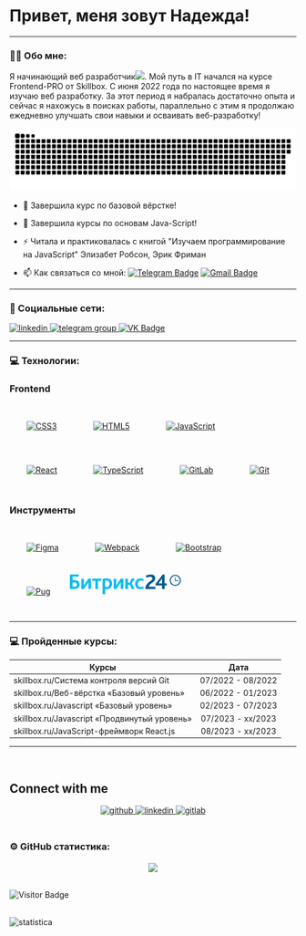 
# Привет, меня зовут Надежда!

---

### :man_technologist: Обо мне:

Я начинающий веб разработчик<img src="https://media.giphy.com/media/WUlplcMpOCEmTGBtBW/giphy.gif" width="30px">. Мой путь в IT начался на курсе Frontend-PRO от Skillbox. С июня 2022 года по настоящее время я изучаю веб разработку. За этот период я набралась достаточно опыта и сейчас я нахожусь в поисках работы, параллельно с этим я продолжаю ежедневно улучшать свои навыки и осваивать веб-разработку!

<p align="center">
 <img width="600" src="assets/github-snake.svg" alt="snake"/>
</p>

- :telescope: Завершила курс по базовой вёрстке!

- :seedling: Завершила курсы по основам Java-Script!

- :zap: Читала и практиковалась с книгой "Изучаем программирование на JavaScript"  Элизабет Робсон, Эрик Фриман

- :mailbox: Как связаться со мной: [![Telegram Badge](https://img.shields.io/badge/-gusevanadezhda-blue?style=flat&logo=Telegram&logoColor=white)](https://t.me/gusnn87) [![Gmail Badge](https://img.shields.io/badge/-Gmail-red?style=flat&logo=Gmail&logoColor=white)](mailto:gusevann1987@gmail.com)

---

### 🤝 Социальные сети:

  <div id="badges">
    <a href="https://www.linkedin.com/in/%D0%BD%D0%B0%D0%B4%D0%B5%D0%B6%D0%B4%D0%B0-%D0%B3%D1%83%D1%81%D0%B5%D0%B2%D0%B0-392781287/" target="_blank">
      <img src="https://cdn-icons-png.flaticon.com/512/2504/2504799.png" width="40" height="40" alt="linkedin" />
    </a>
    <a href="https://t.me/gusnn87" target="_blank">
      <img src="https://cdn-icons-png.flaticon.com/512/2111/2111646.png" width="40" height="40" alt="telegram group" />
    </a>
    <a href="https://vk.com/guseva_nadusha" target="_blank">
      <img src="https://cdn-icons-png.flaticon.com/512/145/145813.png" width="40" height="40" alt="VK Badge"/>
    </a>
  </div>

---

### 💻 Технологии:

### Frontend  
<div>  
<a href="https://www.w3schools.com/css/" target="_blank"><img style="margin: 30px" src="https://profilinator.rishav.dev/skills-assets/css3-original-wordmark.svg" alt="CSS3" height="50" /></a>  
<a href="https://en.wikipedia.org/wiki/HTML5" target="_blank"><img style="margin: 30px" src="https://profilinator.rishav.dev/skills-assets/html5-original-wordmark.svg" alt="HTML5" height="50" /></a>  
<a href="https://www.javascript.com/" target="_blank"><img style="margin: 30px" src="https://profilinator.rishav.dev/skills-assets/javascript-original.svg" alt="JavaScript" height="50" /></a>  
<a href="https://reactjs.org/" target="_blank"><img style="margin: 30px" src="https://profilinator.rishav.dev/skills-assets/react-original-wordmark.svg" alt="React" height="50" /></a>  
<a href="https://www.typescriptlang.org/" target="_blank"><img style="margin: 30px" src="https://profilinator.rishav.dev/skills-assets/typescript-original.svg" alt="TypeScript" height="50" /></a>  
<a href="https://about.gitlab.com/" target="_blank"><img style="margin: 30px" src="https://profilinator.rishav.dev/skills-assets/gitlab.svg" alt="GitLab" height="50" /></a>  
<a href="https://github.com/" target="_blank"><img style="margin: 30px" src="https://profilinator.rishav.dev/skills-assets/git-scm-icon.svg" alt="Git" height="50" /></a>  
</div>

### Инструменты
<div>  
<a href="https://www.figma.com/" target="_blank"><img style="margin: 30px" src="https://profilinator.rishav.dev/skills-assets/figma-icon.svg" alt="Figma" height="50" /></a> 
<a href="https://webpack.js.org/" target="_blank"><img style="margin: 30px" src="https://profilinator.rishav.dev/skills-assets/webpack-original.svg" alt="Webpack" height="50" /></a> 
<a href="https://getbootstrap.com/docs/3.4/javascript/" target="_blank"><img style="margin: 30px" src="https://profilinator.rishav.dev/skills-assets/bootstrap-plain.svg" alt="Bootstrap" height="50" /></a> 
<a href="https://pugjs.org/api/getting-started.html" target="_blank"><img style="margin: 30px" src="https://camo.githubusercontent.com/2eb688a747805c9acd144faf728c8a30f86fc4ca5fb39e6528232f0372151364/68747470733a2f2f63646e2e7261776769742e636f6d2f7075676a732f7075672d6c6f676f2f656563343336636565386664396431373236643738333963626539396431663639343639326330632f5356472f7075672d66696e616c2d6c6f676f2d5f2d636f6c6f75722d3132382e737667" alt="Pug" height="50" /></a> 
<a href="https://www.bitrix24.ru/" target="_blank"><svg data-logo="" width="195" height="35" viewBox="0 0 195 35" xmlns="http://www.w3.org/2000/svg"><g fill="none"><path d="M132.5 25.4h17.6v-3.9h-11.6c1.6-6.4 11.4-7.8 11.4-14.9 0-3.8-2.6-6.6-8.1-6.6-3.4 0-6.4 1-8.4 2l1.2 3.6c1.8-.9 3.9-1.7 6.5-1.7 2 0 3.9.9 3.9 3.2 0 5.2-11.5 5.6-12.5 18.3zm18.1-6.2h11.3v6.2h4.5v-6.2h3.8v-3.8h-3.8V0h-3.3l-12.5 16.2v3zm5.1-3.6 6.4-8.6c0 .7-.2 2.9-.2 4.9v3.6h-3c-.9 0-2.6.1-3.2.1z" fill="#005893"></path><path d="M4.7 21.6v-7.9h1.9c1.7 0 3.1.2 4.1.8 1 .6 1.6 1.6 1.6 3.2 0 2.7-1.6 3.9-5.4 3.9H4.7zM.1 25.4h6.7c7.5 0 10.2-3.3 10.2-7.9 0-3.1-1.3-5.2-3.6-6.4-1.8-1-4.1-1.3-6.9-1.3H4.7v-6h10.1L16 .1H0v25.3h.1zm20 0h4.4l5.7-8.2c1.1-1.5 1.9-3 2.4-3.8h.1c-.1 1.1-.2 2.5-.2 3.9v8H37v-18h-4.4l-5.7 8.2c-1 1.5-1.9 3-2.4 3.8h-.1c.1-1.1.2-2.5.2-3.9v-8h-4.5v18zm24.6 0h4.6V11.1h5.4l1.2-3.8H39.2v3.8h5.5v14.3zm12.8 9.1H62v-9.1c.9.3 1.8.4 2.8.4 5.7 0 9.4-3.9 9.4-9.5 0-5.8-3.4-9.5-9.9-9.5-2.5 0-4.9.5-6.9 1.1v26.6h.1zm4.5-13V10.9c.7-.2 1.3-.3 2.1-.3 3.3 0 5.4 1.8 5.4 5.7 0 3.5-1.7 5.7-5.1 5.7-.9 0-1.6-.2-2.4-.5zm14.9 3.9h4.4l5.7-8.2c1.1-1.5 1.9-3 2.4-3.8h.1c-.1 1.1-.2 2.5-.2 3.9v8h4.5v-18h-4.4l-5.7 8.2c-1 1.5-1.9 3-2.4 3.8h-.1c.1-1.1.2-2.5.2-3.9v-8h-4.5v18zm20.5 0h4.6v-7.5h2.7c.5 0 1 .5 1.6 1.7l2.3 5.8h4.9l-3.3-6.9c-.6-1.2-1.2-1.9-2.1-2.2v-.1c1.5-.9 1.7-3.5 2.6-4.8.3-.4.7-.6 1.3-.6.3 0 .7 0 1 .2V7.1c-.5-.2-1.4-.3-1.9-.3-1.6 0-2.6.6-3.3 1.6-1.5 2.2-1.5 6-3.7 6H102V7.3h-4.6v18.1zm26.3.4c2.5 0 4.8-.8 6.2-1.8l-1.3-3.1c-1.3.7-2.5 1.2-4.2 1.2-3.1 0-5.1-2-5.1-5.7 0-3.3 2-5.9 5.4-5.9 1.8 0 3.1.5 4.4 1.4V8c-1-.6-2.6-1.2-4.9-1.2-5.4 0-9.6 4-9.6 9.7 0 5.2 3.2 9.3 9.1 9.3z" fill="#0BBBEF"></path><path d="M185.1 19.2c4.9 0 8.9-4 8.9-8.9s-4-8.9-8.9-8.9-8.9 4-8.9 8.9c.1 4.9 4 8.9 8.9 8.9z" stroke-width="1.769" stroke="#005893"></path><path d="M190.7 10.3h-4.9V5.4h-1.3v6.2h6.2v-1.3z" fill="#005893"></path></g></svg></a>
</div>

---


### 💻 Пройденные курсы:

| Курсы                                                           | Дата              |
| ----------------------------------------------------------------| :---------------: |
| skillbox.ru/Система контроля версий Git                         | 07/2022 - 08/2022 |
| skillbox.ru/Веб-вёрстка «Базовый уровень»                       | 06/2022 - 01/2023 |
| skillbox.ru/Javascript «Базовый уровень»                        | 02/2023 - 07/2023 |
| skillbox.ru/Javascript «Продвинутый уровень»                    | 07/2023 - xx/2023 |
| skillbox.ru/JavaScript-фреймворк React.js                       | 08/2023 - xx/2023 |


---

<br/>  


## Connect with me  
<div align="center">
<a href="https://github.com/gusevann" target="_blank">
<img src=https://img.shields.io/badge/github-%2324292e.svg?&style=for-the-badge&logo=github&logoColor=white alt=github style="margin-bottom: 5px;" />
</a>
<a href="https://linkedin.com/in/%D0%BD%D0%B0%D0%B4%D0%B5%D0%B6%D0%B4%D0%B0-%D0%B3%D1%83%D1%81%D0%B5%D0%B2%D0%B0-392781287/" target="_blank">
<img src=https://img.shields.io/badge/linkedin-%231E77B5.svg?&style=for-the-badge&logo=linkedin&logoColor=white alt=linkedin style="margin-bottom: 5px;" />
</a>
<a href="https://gitlab.skillbox.ru/nadezhda_guseva" target="_blank">
<img src=https://img.shields.io/badge/gitlab-330F63.svg?&style=for-the-badge&logo=gitlab&logoColor=white alt=gitlab style="margin-bottom: 5px;" />
</a>  
</div>  
  

<br/>  

### ⚙️ GitHub статистика:

<div align="center"><img src="https://github-readme-stats.vercel.app/api?username=GusevaNadezhda&show_icons=true&count_private=true&hide_border=true" align="center" /></div>  

<br/>  


![Visitor Badge](https://visitor-badge.laobi.icu/badge?page_id=gusevann)

<br/>  

<div>
<img src="http://github-profile-summary-cards.vercel.app/api/cards/profile-details?username=GusevaNadezhda&theme=dracula" title="statistica" alt="statistica" width="1500" height="500"/>&nbsp;
</div>


